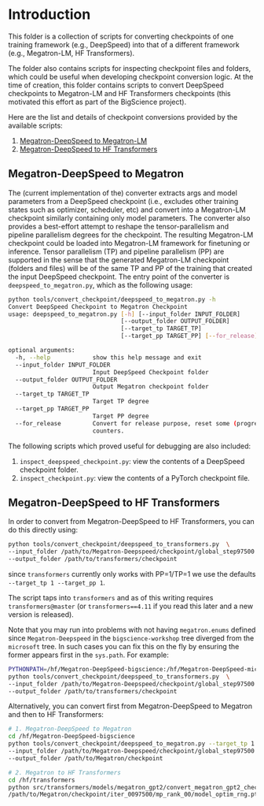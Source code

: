 # Introduction

This folder is a collection of scripts for converting checkpoints of one training framework (e.g., DeepSpeed) into that of a different framework (e.g., Megatron-LM, HF Transformers).

The folder also contains scripts for inspecting checkpoint files and folders, which could be useful when developing checkpoint conversion logic. At the time of creation, this folder contains scripts to convert DeepSpeed checkpoints to Megatron-LM and HF Transformers checkpoints (this motivated this effort as part of the BigScience project).

Here are the list and details of checkpoint conversions provided by the available scripts:

1. [Megatron-DeepSpeed to Megatron-LM](#Megatron-DeepSpeed-to-Megatron)
1. [Megatron-DeepSpeed to HF Transformers](#Megatron-DeepSpeed-to-HF-Transformers)


## Megatron-DeepSpeed to Megatron

The (current implementation of the) converter extracts args and model parameters from a DeepSpeed checkpoint (i.e., excludes other training states such as optimizer, scheduler, etc) and convert into a Megatron-LM checkpoint similarly containing only model parameters. The converter also provides a best-effort attempt to reshape the tensor-parallelism and pipeline parallelism degrees for the checkpoint. The resulting Megatron-LM checkpoint could be loaded into Megatron-LM framework for finetuning or inference. Tensor parallelism (TP) and pipeline parallelism (PP) are supported in the sense that the generated Megatron-LM checkpoint (folders and files) will be of the same TP and PP of the training that created the input DeepSpeed checkpoint. The entry point of the converter is `deepspeed_to_megatron.py`, which as the following usage:
```bash
python tools/convert_checkpoint/deepspeed_to_megatron.py -h
Convert DeepSpeed Checkpoint to Megatron Checkpoint
usage: deepspeed_to_megatron.py [-h] [--input_folder INPUT_FOLDER]
                                [--output_folder OUTPUT_FOLDER]
                                [--target_tp TARGET_TP]
                                [--target_pp TARGET_PP] [--for_release]

optional arguments:
  -h, --help            show this help message and exit
  --input_folder INPUT_FOLDER
                        Input DeepSpeed Checkpoint folder
  --output_folder OUTPUT_FOLDER
                        Output Megatron checkpoint folder
  --target_tp TARGET_TP
                        Target TP degree
  --target_pp TARGET_PP
                        Target PP degree
  --for_release         Convert for release purpose, reset some (progress)
                        counters.
```

The following scripts which proved useful for debugging are also included:
1. `inspect_deepspeed_checkpoint.py`: view the contents of a DeepSpeed checkpoint folder.
2. `inspect_checkpoint.py`: view the contents of a PyTorch checkpoint file.

## Megatron-DeepSpeed to HF Transformers

In order to convert from Megatron-DeepSpeed to HF Transformers, you can do this directly using:

```bash
python tools/convert_checkpoint/deepspeed_to_transformers.py  \
--input_folder /path/to/Megatron-Deepspeed/checkpoint/global_step97500 \
--output_folder /path/to/transformers/checkpoint
```
since `transformers` currently only works with PP=1/TP=1 we use the defaults `--target_tp 1 --target_pp 1`.

The script taps into `transformers` and as of this writing requires `transformers@master` (or `transformers==4.11` if you read this later and a new version is released).

Note that you may run into problems with not having `megatron.enums` defined since `Megatron-Deepspeed` in the `bigscience-workshop` tree diverged from the `microsoft` tree. In such cases you can fix this on the fly by ensuring the former appears first in the `sys.path`. For example:


```bash
PYTHONPATH=/hf/Megatron-DeepSpeed-bigscience:/hf/Megatron-DeepSpeed-microsoft \
python tools/convert_checkpoint/deepspeed_to_transformers.py  \
--input_folder /path/to/Megatron-Deepspeed/checkpoint/global_step97500 \
--output_folder /path/to/transformers/checkpoint
```

Alternatively, you can convert first from Megatron-DeepSpeed to Megatron and then to HF Transformers:

```bash
# 1. Megatron-DeepSpeed to Megatron
cd /hf/Megatron-DeepSpeed-bigscience
python tools/convert_checkpoint/deepspeed_to_megatron.py --target_tp 1 --target_pp 1 \
--input_folder /path/to/Megatron-Deepspeed/checkpoint/global_step97500 \
--output_folder /path/to/Megatron/checkpoint

# 2. Megatron to HF Transformers
cd /hf/transformers
python src/transformers/models/megatron_gpt2/convert_megatron_gpt2_checkpoint.py \
/path/to/Megatron/checkpoint/iter_0097500/mp_rank_00/model_optim_rng.pt
```
